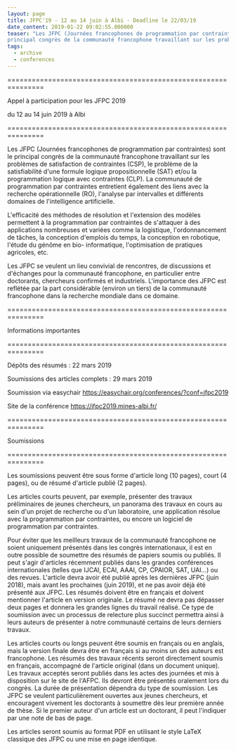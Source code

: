 ```yaml
---
layout: page
title: JFPC'19 - 12 au 14 juin à Albi - Deadline le 22/03/19
date_content: 2019-01-22 09:02:55.000000
teaser: "Les JFPC (Journées francophones de programmation par contraintes) sont le
principal congrès de la communauté francophone travaillant sur les problèmes"
tags:
  - archive
  - conferences
---
```



===============================================================

Appel à participation pour les JFPC 2019

du 12 au 14 juin 2019 à Albi

===============================================================

Les JFPC (Journées francophones de programmation par contraintes) sont le
principal congrès de la communauté francophone travaillant sur les problèmes
de satisfaction de contraintes (CSP), le problème de la satisfiabilité d'une
formule logique propositionnelle (SAT) et/ou la programmation logique avec
contraintes (CLP). La communauté de programmation par contraintes entretient
également des liens avec la recherche opérationnelle (RO), l'analyse par
intervalles et différents domaines de l'intelligence artificielle.


L'efficacité des méthodes de résolution et l'extension des modèles permettent
à la programmation par contraintes de s'attaquer à des applications nombreuses
et variées comme la logistique, l'ordonnancement de tâches, la conception
d'emplois du temps, la conception en robotique, l'étude du génôme en bio-
informatique, l'optimisation de pratiques agricoles, etc.





Les JFPC se veulent un lieu convivial de rencontres, de discussions et
d'échanges pour la communauté francophone, en particulier entre doctorants,
chercheurs confirmés et industriels. L'importance des JFPC est reflétée par la
part considérable (environ un tiers) de la communauté francophone dans la
recherche mondiale dans ce domaine.





===============================================================



Informations importantes



===============================================================



Dépôts des résumés : 22 mars 2019



Soumissions des articles complets : 29 mars 2019



Soumission via easychair <https://easychair.org/conferences/?conf=jfpc2019>



Site de la conférence <https://jfpc2019.mines-albi.fr/>





===============================================================



Soumissions



===============================================================



Les soumissions peuvent être sous forme d'article long (10 pages), court (4
pages), ou de résumé d'article publié (2 pages).





Les articles courts peuvent, par exemple, présenter des travaux préliminaires
de jeunes chercheurs, un panorama des travaux en cours au sein d'un projet de
recherche ou d'un laboratoire, une application résolue avec la programmation
par contraintes, ou encore un logiciel de programmation par contraintes.





Pour éviter que les meilleurs travaux de la communauté francophone ne soient
uniquement présentés dans les congrès internationaux, il est en outre possible
de soumettre des résumés de papiers soumis ou publiés. Il peut s'agir
d'articles récemment publiés dans les grandes conférences internationales
(telles que IJCAI, ECAI, AAAI, CP, CPAIOR, SAT, UAI...) ou des revues.
L'article devra avoir été publié après les dernières JFPC (juin 2018), mais
avant les prochaines (juin 2019), et ne pas avoir déjà été présenté aux JFPC.
Les résumés doivent être en français et doivent mentionner l'article en
version originale. Le résumé ne devra pas dépasser deux pages et donnera les
grandes lignes du travail réalisé. Ce type de soumission avec un processus de
relecture plus succinct permettra ainsi à leurs auteurs de présenter à notre
communauté certains de leurs derniers travaux.





Les articles courts ou longs peuvent être soumis en français ou en anglais,
mais la version finale devra être en français si au moins un des auteurs est
francophone. Les résumés des travaux récents seront directement soumis en
français, accompagné de l'article original (dans un document unique). Les
travaux acceptés seront publiés dans les actes des journées et mis à
disposition sur le site de l'AFPC. Ils devront être présentés oralement lors
du congrès. La durée de présentation dépendra du type de soumission. Les JFPC
se veulent particulièrement ouvertes aux jeunes chercheurs, et encouragent
vivement les doctorants à soumettre dès leur première année de thèse. Si le
premier auteur d'un article est un doctorant, il peut l'indiquer par une note
de bas de page.





Les articles seront soumis au format PDF en utilisant le style LaTeX classique
des JFPC ou une mise en page identique.





